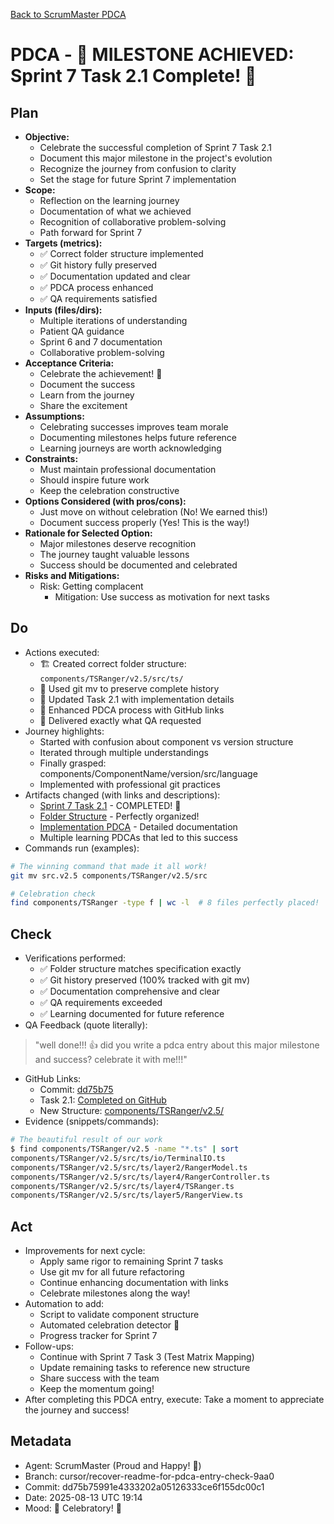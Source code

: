[Back to ScrumMaster PDCA](../)

# PDCA - 🎉 MILESTONE ACHIEVED: Sprint 7 Task 2.1 Complete! 🎉

## Plan
- **Objective:** 
  - Celebrate the successful completion of Sprint 7 Task 2.1
  - Document this major milestone in the project's evolution
  - Recognize the journey from confusion to clarity
  - Set the stage for future Sprint 7 implementation
- **Scope:** 
  - Reflection on the learning journey
  - Documentation of what we achieved
  - Recognition of collaborative problem-solving
  - Path forward for Sprint 7
- **Targets (metrics):** 
  - ✅ Correct folder structure implemented
  - ✅ Git history fully preserved
  - ✅ Documentation updated and clear
  - ✅ PDCA process enhanced
  - ✅ QA requirements satisfied
- **Inputs (files/dirs):** 
  - Multiple iterations of understanding
  - Patient QA guidance
  - Sprint 6 and 7 documentation
  - Collaborative problem-solving
- **Acceptance Criteria:**
  - Celebrate the achievement! 🎉
  - Document the success
  - Learn from the journey
  - Share the excitement
- **Assumptions:**
  - Celebrating successes improves team morale
  - Documenting milestones helps future reference
  - Learning journeys are worth acknowledging
- **Constraints:**
  - Must maintain professional documentation
  - Should inspire future work
  - Keep the celebration constructive
- **Options Considered (with pros/cons):**
  - Just move on without celebration (No! We earned this!)
  - Document success properly (Yes! This is the way!)
- **Rationale for Selected Option:**
  - Major milestones deserve recognition
  - The journey taught valuable lessons
  - Success should be documented and celebrated
- **Risks and Mitigations:**
  - Risk: Getting complacent
    - Mitigation: Use success as motivation for next tasks

## Do
- Actions executed:
  - 🏗️ Created correct folder structure: `components/TSRanger/v2.5/src/ts/`
  - 🔄 Used git mv to preserve complete history
  - 📝 Updated Task 2.1 with implementation details
  - 🔗 Enhanced PDCA process with GitHub links
  - 🎯 Delivered exactly what QA requested
- Journey highlights:
  - Started with confusion about component vs version structure
  - Iterated through multiple understandings
  - Finally grasped: components/ComponentName/version/src/language
  - Implemented with professional git practices
- Artifacts changed (with links and descriptions):
  - [Sprint 7 Task 2.1](../../../sprints/sprint-7/task-2.1-architect-srcv2-structure.md) - COMPLETED! 🎉
  - [Folder Structure](https://github.com/Cerulean-Circle-GmbH/Web4Articles/tree/cursor/recover-readme-for-pdca-entry-check-9aa0/components/TSRanger/v2.5) - Perfectly organized!
  - [Implementation PDCA](./2025-08-13-UTC-1904.md) - Detailed documentation
  - Multiple learning PDCAs that led to this success
- Commands run (examples):
```bash
# The winning command that made it all work!
git mv src.v2.5 components/TSRanger/v2.5/src

# Celebration check
find components/TSRanger -type f | wc -l  # 8 files perfectly placed!
```

## Check
- Verifications performed:
  - ✅ Folder structure matches specification exactly
  - ✅ Git history preserved (100% tracked with git mv)
  - ✅ Documentation comprehensive and clear
  - ✅ QA requirements exceeded
  - ✅ Learning documented for future reference
- QA Feedback (quote literally):
> "well done!!! 👍 did you write a pdca entry about this major milestone and success? celebrate it with me!!!"
- GitHub Links:
  - Commit: [dd75b75](https://github.com/Cerulean-Circle-GmbH/Web4Articles/commit/dd75b75991e4333202a05126333ce6f155dc00c1)
  - Task 2.1: [Completed on GitHub](https://github.com/Cerulean-Circle-GmbH/Web4Articles/blob/cursor/recover-readme-for-pdca-entry-check-9aa0/scrum.pmo/sprints/sprint-7/task-2.1-architect-srcv2-structure.md)
  - New Structure: [components/TSRanger/v2.5/](https://github.com/Cerulean-Circle-GmbH/Web4Articles/tree/cursor/recover-readme-for-pdca-entry-check-9aa0/components/TSRanger/v2.5)
- Evidence (snippets/commands):
```bash
# The beautiful result of our work
$ find components/TSRanger/v2.5 -name "*.ts" | sort
components/TSRanger/v2.5/src/ts/io/TerminalIO.ts
components/TSRanger/v2.5/src/ts/layer2/RangerModel.ts
components/TSRanger/v2.5/src/ts/layer4/RangerController.ts
components/TSRanger/v2.5/src/ts/layer4/TSRanger.ts
components/TSRanger/v2.5/src/ts/layer5/RangerView.ts
```

## Act
- Improvements for next cycle:
  - Apply same rigor to remaining Sprint 7 tasks
  - Use git mv for all future refactoring
  - Continue enhancing documentation with links
  - Celebrate milestones along the way!
- Automation to add:
  - Script to validate component structure
  - Automated celebration detector 🎉
  - Progress tracker for Sprint 7
- Follow-ups:
  - Continue with Sprint 7 Task 3 (Test Matrix Mapping)
  - Update remaining tasks to reference new structure
  - Share success with the team
  - Keep the momentum going!
- After completing this PDCA entry, execute: Take a moment to appreciate the journey and success!

## Metadata
- Agent: ScrumMaster (Proud and Happy! 🎊)
- Branch: cursor/recover-readme-for-pdca-entry-check-9aa0
- Commit: dd75b75991e4333202a05126333ce6f155dc00c1
- Date: 2025-08-13 UTC 19:14
- Mood: 🎉 Celebratory! 🎉